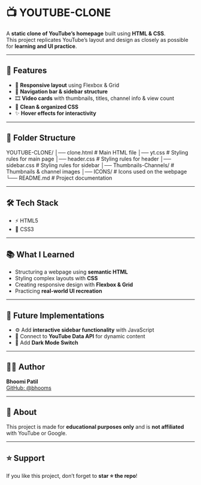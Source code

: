 # 📺 YOUTUBE-CLONE

A **static clone of YouTube’s homepage** built using **HTML & CSS**.  
This project replicates YouTube’s layout and design as closely as possible for **learning and UI practice**.  

---

## 🚀 Features
- 📱 **Responsive layout** using Flexbox & Grid  
- 🧭 **Navigation bar & sidebar structure**  
- 🎞️ **Video cards** with thumbnails, titles, channel info & view count  
- 🎨 **Clean & organized CSS**  
- ✨ **Hover effects for interactivity**  

---

## 📂 Folder Structure
YOUTUBE-CLONE/
│── clone.html # Main HTML file
│── yt.css # Styling rules for main page
│── header.css # Styling rules for header
│── sidebar.css # Styling rules for sidebar
│── Thumbnails-Channels/ # Thumbnails & channel images
│── ICONS/ # Icons used on the webpage
└── README.md # Project documentation

---

## 🛠️ Tech Stack
- ⚡ HTML5  
- 🎨 CSS3  

---

## 📚 What I Learned
- Structuring a webpage using **semantic HTML**  
- Styling complex layouts with **CSS**  
- Creating responsive design with **Flexbox & Grid**  
- Practicing **real-world UI recreation**  

---

## 🔮 Future Implementations
- ⚙️ Add **interactive sidebar functionality** with JavaScript  
- 🔗 Connect to **YouTube Data API** for dynamic content  
- 🌙 Add **Dark Mode Switch**  

---

## 👩‍💻 Author
**Bhoomi Patil**  
[GitHub: @bhooms](https://github.com/bhooms)  

---

## 📌 About
This project is made for **educational purposes only** and is **not affiliated** with YouTube or Google.  

---

## ⭐ Support
If you like this project, don’t forget to **star ⭐ the repo**!
